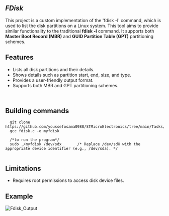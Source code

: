 ## ***FDisk***
This project is a custom implementation of the 'fdisk -l' command, which is used to list the disk partitions on a Linux system.
This tool aims to provide similar functionality to the traditional **fdisk -l** command.
It supports both **Master Boot Record (MBR)** and **GUID Partition Table (GPT)** partitioning schemes.

## Features
 - Lists all disk partitions and their details.
 - Shows details such as partition start, end, size, and type.
 - Provides a user-friendly output format.
 - Supports both MBR and GPT partitioning schemes.

<br>

## Building commands 

```
  git clone https://github.com/youssefosama0988/STMicroElectronics/tree/main/Tasks/fdisk
  gcc fdisk.c -o myfdisk

  /*to run the program*/
  sudo ./myfdisk /dev/sdx       /* Replace /dev/sdX with the appropriate device identifier (e.g., /dev/sda). */
  
```
## Limitations
  - Requires root permissions to access disk device files.

## Example
![Fdisk_Output](https://github.com/user-attachments/assets/7e996b5e-7e12-4652-bab9-dc8627985b96)
